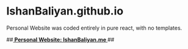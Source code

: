 # IshanBaliyan.github.io

Personal Website was coded entirely in pure react, with no templates.

##**<a href="http://IshanBaliyan.me">
Personal Website: IshanBaliyan.me
</a>**##
